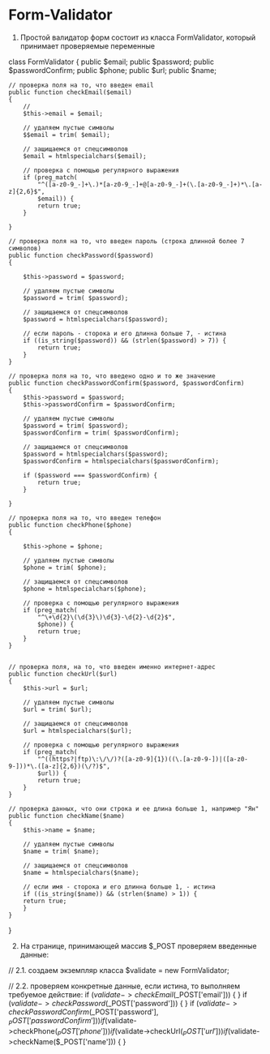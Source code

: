 # Form-Validator

1. Простой валидатор форм состоит из класса FormValidator, который принимает проверяемые переменные

class FormValidator
{
    public $email;
    public $password;
    public $passwordConfirm;
    public $phone;
    public $url;
    public $name;

    // проверка поля на то, что введен email
    public function checkEmail($email)
    {
        //
        $this->email = $email;

        // удаляем пустые символы
        $$email = trim( $email);

        // защищаемся от спецсимволов
        $email = htmlspecialchars($email);

        // проверка с помощью регулярного выражения
        if (preg_match(
            "^([a-z0-9_-]+\.)*[a-z0-9_-]+@[a-z0-9_-]+(\.[a-z0-9_-]+)*\.[a-z]{2,6}$",
            $email)) {
            return true;
        }

    }

    // проверка поля на то, что введен пароль (строка длинной более 7 символов)
    public function checkPassword($password)
    {

        $this->password = $password;

        // удаляем пустые символы
        $password = trim( $password);

        // защищаемся от спецсимволов
        $password = htmlspecialchars($password);

        // если пароль - сторока и его длинна больше 7, - истина
        if ((is_string($password)) && (strlen($password) > 7)) {
            return true;
        }
    }

    // проверка поля на то, что введено одно и то же значение
    public function checkPasswordConfirm($password, $passwordConfirm)
    {
        $this->password = $password;
        $this->passwordConfirm = $passwordConfirm;

        // удаляем пустые символы
        $password = trim( $password);
        $passwordConfirm = trim( $passwordConfirm);

        // защищаемся от спецсимволов
        $password = htmlspecialchars($password);
        $passwordConfirm = htmlspecialchars($passwordConfirm);

        if ($password === $passwordConfirm) {
            return true;
        }

    }

    // проверка поля на то, что введен телефон
    public function checkPhone($phone)
    {

        $this->phone = $phone;

        // удаляем пустые символы
        $phone = trim( $phone);

        // защищаемся от спецсимволов
        $phone = htmlspecialchars($phone);

        // проверка с помощью регулярного выражения
        if (preg_match(
            "^\+\d{2}\(\d{3}\)\d{3}-\d{2}-\d{2}$",
            $phone)) {
            return true;
        }
    }


    // проверка поля, на то, что введен именно интернет-адрес
    public function checkUrl($url)
    {
        $this->url = $url;

        // удаляем пустые символы
        $url = trim( $url);

        // защищаемся от спецсимволов
        $url = htmlspecialchars($url);

        // проверка с помощью регулярного выражения
        if (preg_match(
            "^((https?|ftp)\:\/\/)?([a-z0-9]{1})((\.[a-z0-9-])|([a-z0-9-]))*\.([a-z]{2,6})(\/?)$",
            $url)) {
            return true;
        }
    }

    // проверка данных, что они строка и ее длина больше 1, например "Ян"
    public function checkName($name)
    {
        $this->name = $name;

        // удаляем пустые символы
        $name = trim( $name);

        // защищаемся от спецсимволов
        $name = htmlspecialchars($name);

        // если имя - сторока и его длинна больше 1, - истина
        if ((is_string($name)) && (strlen($name) > 1)) {
        return true;
        }
    }

}

2. На странице, принимающей массив $_POST проверяем введенные данные:

// 2.1. создаем экземпляр класса 
$validate = new FormValidator;

// 2.2. проверяем конкретные данные, если истина, то выполняем требуемое действие:
if ($validate->checkEmail($_POST['email'])) {  }
if ($validate->checkPassword($_POST['password'])) {  }
if ($validate->checkPasswordConfirm($_POST['password'], $_POST['passwordConfirm'])) {  }
if ($validate->checkPhone($_POST['phone'])) {  }
if ($validate->checkUrl($_POST['url'])) {  }
if ($validate->checkName($_POST['name'])) {  }
